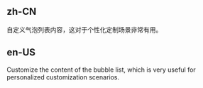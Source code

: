 ## zh-CN

自定义气泡列表内容，这对于个性化定制场景非常有用。

## en-US

Customize the content of the bubble list, which is very useful for personalized customization scenarios.
